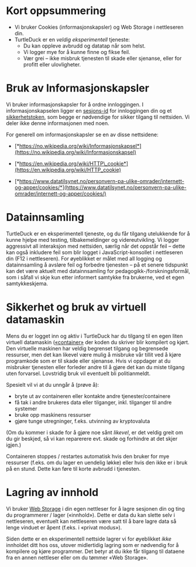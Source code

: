 # Kort oppsummering

* Vi bruker Cookies (informasjonskapsler) og Web Storage i nettleseren din.
* TurtleDuck er en *veldig eksperimentell* tjeneste:
   * Du kan oppleve avbrudd og datatap når som helst.
   * Vi logger mye for å kunne finne og fikse feil.
   * Vær grei – ikke misbruk tjenesten til skade eller sjenanse, eller for profitt eller
     ulovligheter.
  
# Bruk av Informasjonskapsler

Vi bruker informasjonskapsler for å ordne innloggingen. I
informasjonskapselen ligger en [sesjons-id](https://en.wikipedia.org/wiki/Session_ID) for innloggingen din
og et [sikkerhetstoken](https://en.wikipedia.org/wiki/Cross-site_request_forgery#Cookie-to-header%20token),
som begge er nødvendige for sikker tilgang til nettsiden. Vi deler ikke
denne informasjonen med noen.

For generell om informasjonskapsler se en av disse nettsidene:

* [*https://no.wikipedia.org/wiki/Informasjonskapsel*](https://no.wikipedia.org/wiki/Informasjonskapsel)

* [*https://en.wikipedia.org/wiki/HTTP\_cookie*](https://en.wikipedia.org/wiki/HTTP_cookie)

* [*https://www.datatilsynet.no/personvern-pa-ulike-omrader/internett-og-apper/cookies/*](https://www.datatilsynet.no/personvern-pa-ulike-omrader/internett-og-apper/cookies/)

# Datainnsamling

TurtleDuck er en eksperimentell tjeneste, og du får tilgang utelukkende for å
kunne hjelpe med testing, tilbakemeldinger og videreutvikling. Vi logger
aggressivt all interaksjon med nettsiden, særlig når det oppstår feil – dette
kan også inkludere feil som blir logget i JavaScript-konsollet i nettleseren
din (F12 i nettleseren). For øyeblikket er målet med all logging og
datainnsamling å avsløre feil og forbedre tjenesten – på et senere tidspunkt kan
det være aktuelt med datainnsamling for pedagogikk-/forskningsformål, som i
såfall vi skje kun etter informert samtykke fra brukerne, ved et egen
samtykkeskjema.

# Sikkerhet og bruk av virtuell datamaskin

Mens du er logget inn og aktiv i TurtleDuck har du tilgang til en egen liten
virtuell datamaskin ([«container»](https://en.wikipedia.org/wiki/OS-level_virtualization)
der koden du skriver blir kompilert og kjørt. Den virtuelle
maskinen har veldig begrenset tilgang og begrensede ressurser, men det kan
likevel være mulig å misbruke vår tillit ved å kjøre programkode som er til
skade eller sjenanse. Hvis vi oppdager at du misbruker tjenesten eller forleder
andre til å gjøre det kan du miste tilgang uten forvarsel. Lovstridig bruk vil
eventuelt bli politianmeldt.

Spesielt vil vi at du unngår å (prøve å):

* bryte ut av containeren eller kontakte andre tjenester/containere
* få tak i andre brukeres data eller tilganger, inkl. tilganger til andre systemer
* bruke opp maskinens ressurser
* gjøre tunge utregninger, f.eks. utvinning av kryptovaluta

(Om du kommer i skade for å gjøre noe sånt *likevel*, er det veldig greit om du
gir beskjed, så vi kan reparerere evt. skade og forhindre at det skjer igjen.)

Containeren stoppes / restartes automatisk hvis den bruker for mye ressurser
(f.eks. om du lager en uendelig løkke) eller hvis den ikke er i bruk på en
stund. Dette kan føre til korte avbrudd i tjenesten.

# Lagring av innhold

Vi bruker [Web Storage](https://en.wikipedia.org/wiki/Web_storage) i din egen
nettleser for å lagre sesjonen din og ting du programmerer / lager («innhold»).
Dette er data du kan slette selv i nettleseren, eventuelt kan nettleseren være
satt til å bare lagre data så lenge vinduet er åpent (f.eks. i «privat modus»).

Siden dette er en eksperimentell nettside lagrer vi for øyeblikket *ikke*
innholdet ditt hos oss, utover midlertidig lagring som er nødvendig for
å kompilere og kjøre programmer. Det betyr at du ikke får tilgang til dataene
fra en annen nettleser eller om du tømmer «Web Storage».
